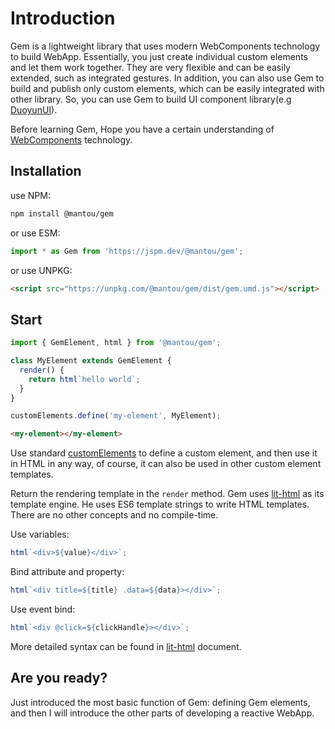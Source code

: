 # Introduction

Gem is a lightweight library that uses modern WebComponents technology to build WebApp. Essentially, you just create individual custom elements and let them work together. They are very flexible and can be easily extended, such as integrated gestures. In addition, you can also use Gem to build and publish only custom elements, which can be easily integrated with other library. So, you can use Gem to build UI component library(e.g [DuoyunUI](https://duoyun-ui.gemjs.org)).

Before learning Gem, Hope you have a certain understanding of [WebComponents](https://developer.mozilla.org/en-US/docs/Web/Web_Components) technology.

## Installation

use NPM:

```bash
npm install @mantou/gem
```

or use ESM:

```js
import * as Gem from 'https://jspm.dev/@mantou/gem';
```

or use UNPKG:

```html
<script src="https://unpkg.com/@mantou/gem/dist/gem.umd.js"></script>
```

## Start

<gbp-sandpack dependencies="@mantou/gem">

```js index.js
import { GemElement, html } from '@mantou/gem';

class MyElement extends GemElement {
  render() {
    return html`hello world`;
  }
}

customElements.define('my-element', MyElement);
```

```html index.html
<my-element></my-element>
```

</gbp-sandpack>

Use standard [customElements](https://developer.mozilla.org/en-US/docs/Web/API/Window/customElements) to define a custom element, and then use it in HTML in any way, of course, it can also be used in other custom element templates.

Return the rendering template in the `render` method. Gem uses [lit-html](https://github.com/Polymer/lit-html) as its template engine. He uses ES6 template strings to write HTML templates. There are no other concepts and no compile-time.

Use variables:

```js
html`<div>${value}</div>`;
```

Bind attribute and property:

```js
html`<div title=${title} .data=${data}></div>`;
```

Use event bind:

```js
html`<div @click=${clickHandle}></div>`;
```

More detailed syntax can be found in [lit-html](https://lit-html.polymer-project.org/guide) document.

## Are you ready?

Just introduced the most basic function of Gem: defining Gem elements, and then I will introduce the other parts of developing a reactive WebApp.
